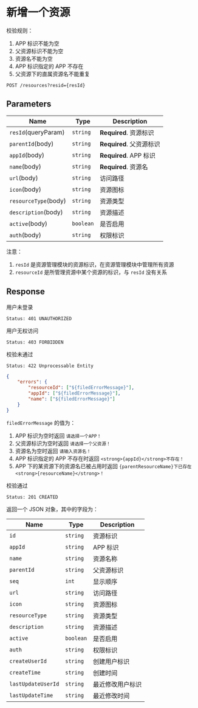 # 新增一个资源

校验规则：

1. APP 标识不能为空
2. 父资源标识不能为空
3. 资源名不能为空
4. APP 标识指定的 APP 不存在
5. 父资源下的直属资源名不能重复

```text
POST /resources?resid={resId}
```

## Parameters

| Name                 | Type      | Description              |
| -------------------- | --------- | ------------------------ |
| `resId`(queryParam)  | `string`  | **Required**. 资源标识   |
| `parentId`(body)     | `string`  | **Required**. 父资源标识 |
| `appId`(body)        | `string`  | **Required**. APP 标识   |
| `name`(body)         | `string`  | **Required**. 资源名     |
| `url`(body)          | `string`  | 访问路径                 |
| `icon`(body)         | `string`  | 资源图标                 |
| `resourceType`(body) | `string`  | 资源类型                 |
| `description`(body)  | `string`  | 资源描述                 |
| `active`(body)       | `boolean` | 是否启用                 |
| `auth`(body)         | `string`  | 权限标识                 |

注意：

1. `resId` 是资源管理模块的资源标识，在资源管理模块中管理所有资源
2. `resourceId` 是所管理资源中某个资源的标识，与 `resId` 没有关系

## Response

用户未登录

```text
Status: 401 UNAUTHORIZED
```

用户无权访问

```text
Status: 403 FORBIDDEN
```

校验未通过

```text
Status: 422 Unprocessable Entity
```

```json
{
    "errors": {
        "resourceId": ["${filedErrorMessage}"],
        "appId": ["${filedErrorMessage}"],
        "name": ["${filedErrorMessage}"]
    }
}
```

`filedErrorMessage` 的值为：

1. APP 标识为空时返回 `请选择一个APP！`
2. 父资源标识为空时返回 `请选择一个父资源！`
3. 资源名为空时返回 `请输入资源名！`
4. APP 标识指定的 APP 不存在时返回 `<strong>{appId}</strong>不存在！`
5. APP 下的某资源下的资源名已被占用时返回 `{parentResourceName}下已存在<strong>{resourceName}</strong>！`

校验通过

```text
Status: 201 CREATED
```

返回一个 JSON 对象，其中的字段为：

| Name               | Type      | Description      |
| ------------------ | --------- | ---------------- |
| `id`               | `string`  | 资源标识         |
| `appId`            | `string`  | APP 标识         |
| `name`             | `string`  | 资源名称         |
| `parentId`         | `string`  | 父资源标识       |
| `seq`              | `int`     | 显示顺序         |
| `url`              | `string`  | 访问路径         |
| `icon`             | `string`  | 资源图标         |
| `resourceType`     | `string`  | 资源类型         |
| `description`      | `string`  | 资源描述         |
| `active`           | `boolean` | 是否启用         |
| `auth`             | `string`  | 权限标识         |
| `createUserId`     | `string`  | 创建用户标识     |
| `createTime`       | `string`  | 创建时间         |
| `lastUpdateUserId` | `string`  | 最近修改用户标识 |
| `lastUpdateTime`   | `string`  | 最近修改时间     |
